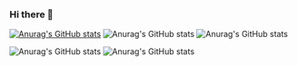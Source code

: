 ### Hi there 👋
[![Anurag's GitHub stats](https://github-readme-stats.vercel.app/api?username=FMHenriqueMF)](https://github.com/FMHenriqueMF/github-readme-stats)
![Anurag's GitHub stats](https://github-readme-stats.vercel.app/api?username=FMHenriqueMF&hide=contribs,prs)
![Anurag's GitHub stats](https://github-readme-stats.vercel.app/api?username=FMHenriqueMF&count_private=true)

![Anurag's GitHub stats](https://github-readme-stats.vercel.app/api?username=FMHenriqueMF&show_icons=true)
![Anurag's GitHub stats](https://github-readme-stats.vercel.app/api?username=FMHenriqueMF&show_icons=true&theme=dark)


<!--
**FMHenriqueMF/FMHenriqueMF** is a ✨ _special_ ✨ repository because its `README.md` (this file) appears on your GitHub profile.

Here are some ideas to get you started:

- 🔭 I’m currently working on ...
- 🌱 I’m currently learning ...
- 👯 I’m looking to collaborate on ...
- 🤔 I’m looking for help with ...
- 💬 Ask me about ...
- 📫 How to reach me: ...
- 😄 Pronouns: ...
- ⚡ Fun fact: ...
-->

